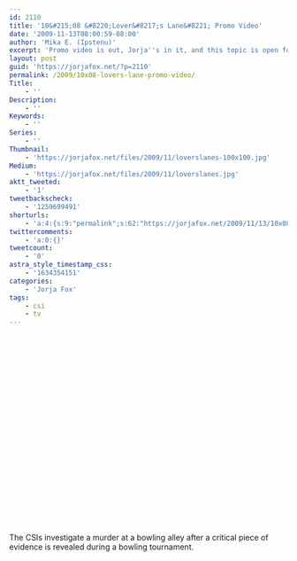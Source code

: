 ```yaml
---
id: 2110
title: '10&#215;08 &#8220;Lover&#8217;s Lane&#8221; Promo Video'
date: '2009-11-13T08:00:59-08:00'
author: 'Mika E. (Ipstenu)'
excerpt: 'Promo video is out, Jorja''s in it, and this topic is open for your spoilers, spec and vague suggestions.'
layout: post
guid: 'https://jorjafox.net/?p=2110'
permalink: /2009/10x08-lovers-lane-promo-video/
Title:
    - ''
Description:
    - ''
Keywords:
    - ''
Series:
    - ''
Thumbnail:
    - 'https://jorjafox.net/files/2009/11/loverslanes-100x100.jpg'
Medium:
    - 'https://jorjafox.net/files/2009/11/loverslanes.jpg'
aktt_tweeted:
    - '1'
tweetbackscheck:
    - '1259699491'
shorturls:
    - 'a:4:{s:9:"permalink";s:62:"https://jorjafox.net/2009/11/13/10x08-lovers-lane-promo-video/";s:7:"tinyurl";s:26:"http://tinyurl.com/ylg8k3n";s:4:"isgd";s:18:"http://is.gd/533AW";s:5:"bitly";s:20:"http://bit.ly/2oq3om";}'
twittercomments:
    - 'a:0:{}'
tweetcount:
    - '0'
astra_style_timestamp_css:
    - '1634354151'
categories:
    - 'Jorja Fox'
tags:
    - csi
    - tv
---
```


<object width="425" height="344"><param name="movie" value="http://www.youtube.com/v/SDsZVZMvtJ0&hl=en&fs=1"></param><param name="allowFullScreen" value="true"></param><param name="allowscriptaccess" value="always"></param><embed src="http://www.youtube.com/v/SDsZVZMvtJ0&hl=en&fs=1" type="application/x-shockwave-flash" allowscriptaccess="always" allowfullscreen="true" width="425" height="344"></embed></object>

The CSIs investigate a murder at a bowling alley after a critical piece of evidence is revealed during a bowling tournament. 